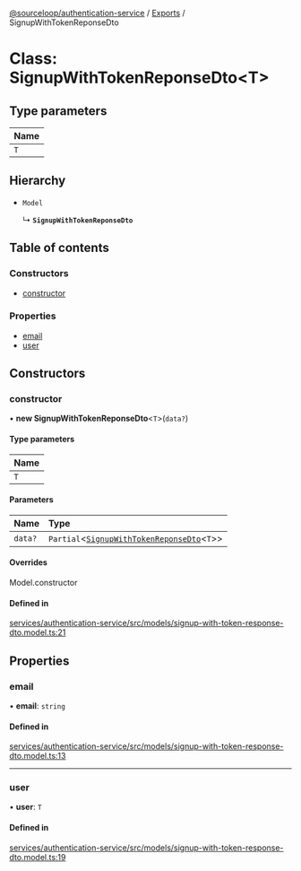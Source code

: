 [@sourceloop/authentication-service](../README.md) / [Exports](../modules.md) / SignupWithTokenReponseDto

# Class: SignupWithTokenReponseDto<T\>

## Type parameters

| Name |
| :------ |
| `T` |

## Hierarchy

- `Model`

  ↳ **`SignupWithTokenReponseDto`**

## Table of contents

### Constructors

- [constructor](SignupWithTokenReponseDto.md#constructor)

### Properties

- [email](SignupWithTokenReponseDto.md#email)
- [user](SignupWithTokenReponseDto.md#user)

## Constructors

### constructor

• **new SignupWithTokenReponseDto**<`T`\>(`data?`)

#### Type parameters

| Name |
| :------ |
| `T` |

#### Parameters

| Name | Type |
| :------ | :------ |
| `data?` | `Partial`<[`SignupWithTokenReponseDto`](SignupWithTokenReponseDto.md)<`T`\>\> |

#### Overrides

Model.constructor

#### Defined in

[services/authentication-service/src/models/signup-with-token-response-dto.model.ts:21](https://github.com/sourcefuse/loopback4-microservice-catalog/blob/68ec38a2a/services/authentication-service/src/models/signup-with-token-response-dto.model.ts#L21)

## Properties

### email

• **email**: `string`

#### Defined in

[services/authentication-service/src/models/signup-with-token-response-dto.model.ts:13](https://github.com/sourcefuse/loopback4-microservice-catalog/blob/68ec38a2a/services/authentication-service/src/models/signup-with-token-response-dto.model.ts#L13)

___

### user

• **user**: `T`

#### Defined in

[services/authentication-service/src/models/signup-with-token-response-dto.model.ts:19](https://github.com/sourcefuse/loopback4-microservice-catalog/blob/68ec38a2a/services/authentication-service/src/models/signup-with-token-response-dto.model.ts#L19)
